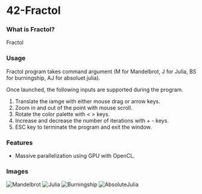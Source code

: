 # 42-Fractol

### What is Fractol?

Fractol

### Usage
Fractol program takes command argument (M for Mandelbrot, J for Julia, BS for burningship, AJ for absoluet julia).

Once launched, the following inputs are supported during the program.
1. Translate the iamge with either mouse drag or arrow keys.
2. Zoom in and out of the point with mouse scroll.
3. Rotate the color palette with < > keys.
4. Increase and decrease the number of iterations with + - keys.
5. ESC key to terminate the program and exit the window.

### Features
 - Massive parallelization using GPU with OpenCL.


### Images

![Mandelbrot](http://i.imgur.com/vLyfjll.png)
![Julia](http://i.imgur.com/sCNXD87.png)
![Burningship](http://i.imgur.com/snRLjgV.png)
![AbsoluteJulia](http://i.imgur.com/FpiyCZY.png)
